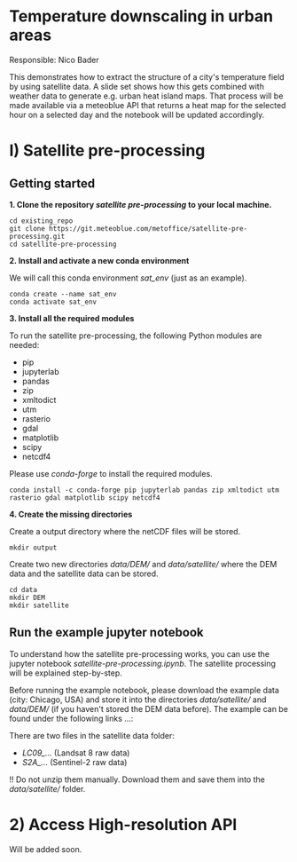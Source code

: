 # Temperature downscaling in urban areas

Responsible: Nico Bader

This demonstrates how to extract the structure of a city's temperature field by using satellite data. A slide set shows how this gets combined with weather data to generate e.g. urban heat island maps. That process will be made available via a meteoblue API that returns a heat map for the selected hour on a selected day and the notebook will be updated accordingly.

# I) Satellite pre-processing

## Getting started

**1. Clone the repository *satellite pre-processing* to your local machine.**
```
cd existing_repo
git clone https://git.meteoblue.com/metoffice/satellite-pre-processing.git
cd satellite-pre-processing
```

**2. Install and activate a new conda environment**

We will call this conda environment *sat_env* (just as an example).
```
conda create --name sat_env
conda activate sat_env
```

**3. Install all the required modules**

To run the satellite pre-processing, the following Python modules are needed:

- pip
- jupyterlab
- pandas
- zip
- xmltodict
- utm
- rasterio
- gdal
- matplotlib
- scipy
- netcdf4

Please use *conda-forge* to install the required modules.

```
conda install -c conda-forge pip jupyterlab pandas zip xmltodict utm rasterio gdal matplotlib scipy netcdf4
```

**4. Create the missing directories**

Create a output directory where the netCDF files will be stored.

```
mkdir output
```

Create two new directories *data/DEM/* and *data/satellite/* where the DEM data and the satellite data can be stored.

```
cd data
mkdir DEM
mkdir satellite
```

## Run the example jupyter notebook

To understand how the satellite pre-processing works, you can use the jupyter notebook *satellite-pre-processing.ipynb*.
The satellite processing will be explained step-by-step.

Before running the example notebook, please download the example data (city: Chicago, USA) and store it into the directories
*data/satellite/* and *data/DEM/* (if you haven't stored the DEM data before).
The example can be found under the following links ...:

There are two files in the satellite data folder:
- *LC09_...* (Landsat 8 raw data)
- *S2A_...* (Sentinel-2 raw data)

!! Do not unzip them manually. Download them and save them into the *data/satellite/* folder.

# 2) Access High-resolution API

Will be added soon.